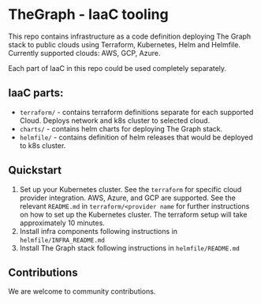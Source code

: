 # TheGraph - IaaC tooling
This repo contains infrastructure as a code definition deploying The Graph stack to public clouds using Terraform, Kubernetes, Helm and Helmfile.
Currently supported clouds: AWS, GCP, Azure.

Each part of IaaC in this repo could be used completely separately.

## IaaC parts:
* `terraform/` - contains terraform definitions separate for each supported Cloud. Deploys network and k8s cluster to selected cloud.
* `charts/` - contains helm charts for deploying The Graph stack.
* `helmfile/` - contains definition of helm releases that would be deployed to k8s cluster.

## Quickstart
1. Set up your Kubernetes cluster. See the `terraform` for specific cloud provider integration. AWS, Azure, and GCP are supported. See the relevant `README.md` in `terraform/<provider name` for further instructions on how to set up the Kubernetes cluster. The terraform setup will take approximately 10 minutes.
2. Install infra components following instructions in `helmfile/INFRA_README.md`
3. Install The Graph stack following instructions in `helmfile/README.md`

## Contributions
We are welcome to community contributions.
